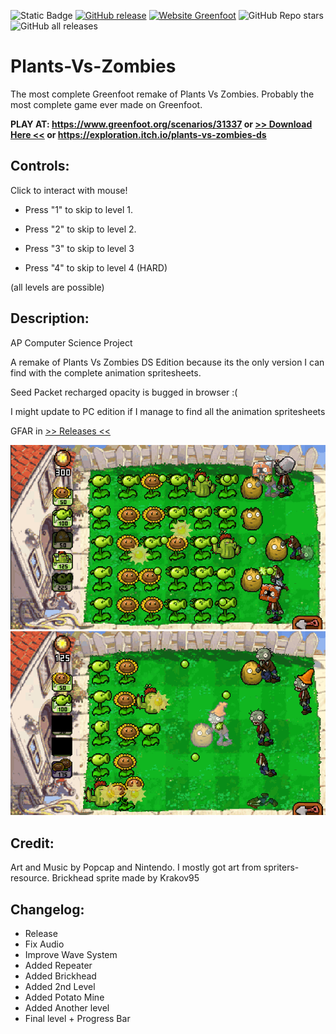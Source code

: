 ![Static Badge](https://img.shields.io/badge/build-passing-brightgreen)
[![GitHub release](https://img.shields.io/github/release/TheExploration/Plants-Vs-Zombies.svg)](https://GitHub.com/TheExploration/Plants-Vs-Zombies/releases/)
[![Website Greenfoot](https://img.shields.io/website-up-down-green-red/http/greenfoot.org/scenarios/31337.svg)](https://www.greenfoot.org/scenarios/31337)
![GitHub Repo stars](https://img.shields.io/github/stars/TheExploration/Plants-Vs-Zombies)
![GitHub all releases](https://img.shields.io/github/downloads/TheExploration/Plants-Vs-Zombies/total)
# Plants-Vs-Zombies
The most complete Greenfoot remake of Plants Vs Zombies. Probably the most complete game ever made on Greenfoot.


**PLAY AT: https://www.greenfoot.org/scenarios/31337 or [>> Download Here <<](https://github.com/TheExploration/Plants-Vs-Zombies/releases/tag/1.0) or https://exploration.itch.io/plants-vs-zombies-ds**

## Controls:
Click to interact with mouse!

- Press "1" to skip to level 1.
  
- Press "2" to skip to level 2.
  
- Press "3" to skip to level 3

- Press "4" to skip to level 4 (HARD)
  
(all levels are possible)




## Description:
AP Computer Science Project

A remake of Plants Vs Zombies DS Edition because its the only version I can find with the complete animation spritesheets.

Seed Packet recharged opacity is bugged in browser :(

I might update to PC edition if I manage to find all the animation spritesheets

GFAR in [>> Releases <<](https://github.com/TheExploration/Plants-Vs-Zombies/releases/tag/1.0)

![demo2](https://github.com/TheExploration/Plants-Vs-Zombies/blob/master/demo2.png)
![demo](https://github.com/TheExploration/Plants-Vs-Zombies/blob/master/demo.png)


## Credit:
Art and Music by Popcap and Nintendo.
I mostly got art from spriters-resource.
Brickhead sprite made by Krakov95


## Changelog:
- Release
- Fix Audio
- Improve Wave System
- Added Repeater
- Added Brickhead
- Added 2nd Level
- Added Potato Mine
- Added Another level
- Final level + Progress Bar
